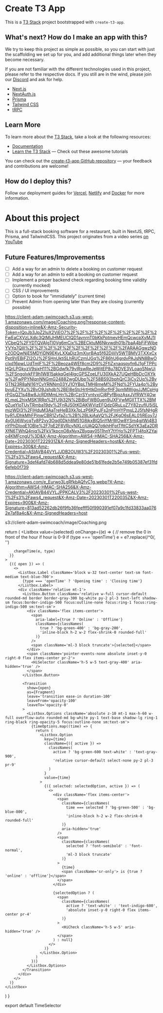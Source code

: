# Create T3 App

This is a [T3 Stack](https://create.t3.gg/) project bootstrapped with `create-t3-app`.

## What's next? How do I make an app with this?

We try to keep this project as simple as possible, so you can start with just the scaffolding we set up for you, and add additional things later when they become necessary.

If you are not familiar with the different technologies used in this project, please refer to the respective docs. If you still are in the wind, please join our [Discord](https://t3.gg/discord) and ask for help.

- [Next.js](https://nextjs.org)
- [NextAuth.js](https://next-auth.js.org)
- [Prisma](https://prisma.io)
- [Tailwind CSS](https://tailwindcss.com)
- [tRPC](https://trpc.io)

## Learn More

To learn more about the [T3 Stack](https://create.t3.gg/), take a look at the following resources:

- [Documentation](https://create.t3.gg/)
- [Learn the T3 Stack](https://create.t3.gg/en/faq#what-learning-resources-are-currently-available) — Check out these awesome tutorials

You can check out the [create-t3-app GitHub repository](https://github.com/t3-oss/create-t3-app) — your feedback and contributions are welcome!

## How do I deploy this?

Follow our deployment guides for [Vercel](https://create.t3.gg/en/deployment/vercel), [Netlify](https://create.t3.gg/en/deployment/netlify) and [Docker](https://create.t3.gg/en/deployment/docker) for more information.

# About this project

This is a full-stack booking software for a restaurant, built in NextJS, tRPC, Prisma, and TailwindCSS.
This project originates from a video series [on YouTube](https://www.youtube.com/watch?v=ecjaXnL2CUs&list=PLdoAUl4PfSFs_9yDIf-HODc6nPteNCww9&ab_channel=Joshtriedcoding)

## Future Features/Improvementss

- [ ] Add a way for an admin to delete a booking on customer request
- [ ] Add a way for an admin to edit a booking on customer request
- [ ] Implement a proper backend check regarding booking time validity (currently mocked)
- [ ] CSS / UI improvements
- [ ] Option to book for "immidiately" (current time)
- [ ] Prevent Admin from opening later than they are closing (currently possible)

https://client-adam-swimcoach.s3.us-west-1.amazonaws.com/image/Coaching.png?response-content-disposition=inline&X-Amz-Security-Token=IQoJb3JpZ2luX2VjEO7%2F%2F%2F%2F%2F%2F%2F%2F%2F%2FwEaCXVzLXdlc3QtMiJHMEUCIQD1avnrnT0bKkPptmevHEmQcwcpXyMJ1IVCbeQ%2FYDTQVAIgTl0Vg6mCjx%2BECktuM6Nkvwdh01b7baA4bFiFWjbeYVYq7QIIl%2F%2F%2F%2F%2F%2F%2F%2F%2F%2F%2FARAAGgwzNDc2ODQwNjE5MDYiDN9EKvLXXaDjz3mXjyrBAq5f62DiliIV5WTBMV3TXXxCxPpt9VEBjFZI2OJ%2FSHnUktiSLhRUCzmIJGq%2F86hU6grdvPAJsNN8BwOcIxd16pwLUdTmlF%2F%2Beoza4WEf8cm2D9%2FfiZxnaqspyfn6J1gFTPPcHQrLPGkyzV9sjxH11%2BGdwfk79vlRswReJeWitEP8u78DVE3VLoaqSNwUi%2FSngolvkFF9h1W815akkqGel4lgcGPSZoeLFU30XkA27UQeHBbDcOXYkw%2FwPPYNIqnNNGmG24882wgDUbp%2F58BS92bphQrC3iCy2Uq%2BvGTN23R8aNl16YCvYRNNm03YJ1OYBpLTMH8meM%2FNd%2FYUa4p%2BybvuEZYXu%2BvO9Jshdb%2BEl8eStcHrtHtkDmRyrfHF3pmMWjgvJJMCpHgrPGsQZ1s48w8JcRDtMmLHn%2BrCzrSYvntvxjCj8PyfBjqzAsxJVfRWY4OwKLmqL2hjxMSK1RRq%2FU9i32N%2BiBoFWB0uen9jJXFVwMGIlTTX%2BMgZueYloTUvTRmba19dv%2FnRJS0tKDAKWVizEFQdzGRuLuZ7Y82zufIU5iSLmjzWDl3%2FlHduM3AaTreHeB3Xk7pLzP6KPvJFs2nPmHYPmsL2J5fsNHgRhyR1JDhkMhFPjnwCBR1ZyfaZc%2B%2BLkjAaVQ%2FJKgO6sEAL01jREoy7J4y0Uj6WycqTy8P2vy3Oqd0Dkh8M51G8jkxBIQ5nYMrWOw8YSm4gjtWj4B3nYPhDIoqE1OBIe%2F7qE2F8VRcyNXLcjUAQQ7otkhHFptTfttCSdYK3aEa2DRXfN6TWhQ4niq%2FkV1kpcnO8xNyxZByqay0511hnY7tYHo%2FPTI4fqX2Yaio4KMFcngU%3D&X-Amz-Algorithm=AWS4-HMAC-SHA256&X-Amz-Date=20230301T222931Z&X-Amz-SignedHeaders=host&X-Amz-Expires=300&X-Amz-Credential=ASIAVB44VYLJJDB2OUW3%2F20230301%2Fus-west-1%2Fs3%2Faws4_request&X-Amz-Signature=3def4afd74b688d5ddea9e80de51b61fede2b5e749b05387ef31fd6efeb0f739

https://client-adam-swimcoach.s3.us-west-1.amazonaws.com/e_Eurwo3LgRfkbAQfvC1g.webp?X-Amz-Algorithm=AWS4-HMAC-SHA256&X-Amz-Credential=AKIAVB44VYLJPPKCALV3%2F20230301%2Fus-west-1%2Fs3%2Faws4_request&X-Amz-Date=20230301T220035Z&X-Amz-Expires=900&X-Amz-Signature=813ad52262db26f9fb36feefff50f990391ef07a9c1fd33833aa0762e7af8a4c&X-Amz-SignedHeaders=host

s3://client-adam-swimcoach/image/Coaching.png

return (
<Listbox
value={selected}
onChange={(e) => {
// remove the 0 in front of the hour if hour is 0-9
if (type === 'openTime') e = e?.replace(/^0/, '')

        changeTime(e, type)
      }}
    >
      {({ open }) => (
        <>
          <Listbox.Label className='block w-32 text-center text-sm font-medium text-blue-700'>
            {type === 'openTime' ? 'Opening time' : 'Closing time'}
          </Listbox.Label>
          <div className='relative mt-1'>
            <Listbox.Button className='relative w-full cursor-default rounded-md border border-gray-300 bg-white py-2 pl-3 text-left shadow-sm focus:border-indigo-500 focus:outline-none focus:ring-1 focus:ring-indigo-500 sm:text-sm'>
              <div className='flex items-center'>
                <span
                  aria-label={true ? 'Online' : 'Offline'}
                  className={classNames(
                    true ? 'bg-green-400' : 'bg-gray-200',
                    'inline-block h-2 w-2 flex-shrink-0 rounded-full'
                  )}
                />
                <span className='ml-3 block truncate'>{selected}</span>
              </div>
              <span className='pointer-events-none absolute inset-y-0 right-0 flex items-center pr-2'>
                <HiSelector className='h-5 w-5 text-gray-400' aria-hidden='true' />
              </span>
            </Listbox.Button>

            <Transition
              show={open}
              as={Fragment}
              leave='transition ease-in duration-100'
              leaveFrom='opacity-100'
              leaveTo='opacity-0'
            >
              <Listbox.Options className='absolute z-10 mt-1 max-h-60 w-full overflow-auto rounded-md bg-white py-1 text-base shadow-lg ring-1 ring-black ring-opacity-5 focus:outline-none sm:text-sm'>
                {timeOptions.map((time) => {
                  return (
                    <Listbox.Option
                      key={time}
                      className={({ active }) =>
                        classNames(
                          active ? 'bg-green-600 text-white' : 'text-gray-900',
                          'relative cursor-default select-none py-2 pl-3 pr-9'
                        )
                      }
                      value={time}
                    >
                      {({ selected: selectedOption, active }) => (
                        <>
                          <div className='flex items-center'>
                            <span
                              className={classNames(
                                time === selected ? 'bg-green-500' : 'bg-blue-800',
                                'inline-block h-2 w-2 flex-shrink-0 rounded-full'
                              )}
                              aria-hidden='true'
                            />
                            <span
                              className={classNames(
                                selected ? 'font-semibold' : 'font-normal',
                                'ml-3 block truncate'
                              )}
                            >
                              {time}
                              <span className='sr-only'> is {true ? 'online' : 'offline'}</span>
                            </span>
                          </div>

                          {selectedOption ? (
                            <span
                              className={classNames(
                                active ? 'text-white' : 'text-indigo-600',
                                'absolute inset-y-0 right-0 flex items-center pr-4'
                              )}
                            >
                              <HiCheck className='h-5 w-5' aria-hidden='true' />
                            </span>
                          ) : null}
                        </>
                      )}
                    </Listbox.Option>
                  )
                })}
              </Listbox.Options>
            </Transition>
          </div>
        </>
      )}
    </Listbox>

)
}

export default TimeSelector
